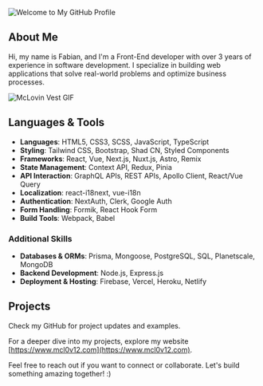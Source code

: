 ![Welcome to My GitHub Profile](https://cdn.shopify.com/s/files/1/0879/8086/7880/files/profile-banner.png?v=1723011724)

## About Me

Hi, my name is Fabian, and I'm a Front-End developer with over 3 years of experience in software development. I specialize in building web applications that solve real-world problems and optimize business processes. 

![McLovin Vest GIF](https://cdn.shopify.com/s/files/1/0879/8086/7880/files/mclovin-vest.gif?v=1722941473)

## Languages & Tools

- **Languages**: HTML5, CSS3, SCSS, JavaScript, TypeScript
- **Styling**: Tailwind CSS, Bootstrap, Shad CN, Styled Components
- **Frameworks**: React, Vue, Next.js, Nuxt.js, Astro, Remix
- **State Management**: Context API, Redux, Pinia
- **API Interaction**: GraphQL APIs, REST APIs, Apollo Client, React/Vue Query
- **Localization**: react-i18next, vue-i18n
- **Authentication**: NextAuth, Clerk, Google Auth
- **Form Handling**: Formik, React Hook Form
- **Build Tools**: Webpack, Babel

### Additional Skills

- **Databases & ORMs**: Prisma, Mongoose, PostgreSQL, SQL, Planetscale, MongoDB
- **Backend Development**: Node.js, Express.js
- **Deployment & Hosting**: Firebase, Vercel, Heroku, Netlify

## Projects

Check my GitHub for project updates and examples.

For a deeper dive into my projects, explore my website [https://www.mcl0v12.com](https://www.mcl0v12.com).

Feel free to reach out if you want to connect or collaborate. Let's build something amazing together! :)
